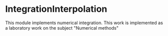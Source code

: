 # IntegrationInterpolation
 
This module implements numerical integration. This work is implemented as a laboratory work on the subject "Numerical methods"
